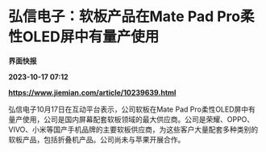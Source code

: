 # 弘信电子：软板产品在Mate Pad Pro柔性OLED屏中有量产使用
**界面快报**

**2023-10-17 07:12**

**https://www.jiemian.com/article/10239639.html**

弘信电子10月17日在互动平台表示，公司软板在Mate Pad Pro柔性OLED屏中有量产使用，公司是国内屏幕配套软板领域的最大供应商。公司是荣耀、OPPO、VIVO、小米等国产手机品牌的主要软板供应商，为这些客户大量配套多种类别的软板产品，包括折叠机产品。公司尚未与苹果开展合作。